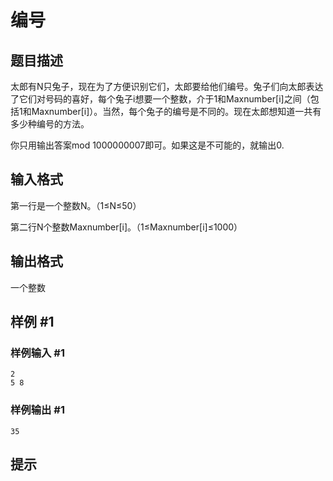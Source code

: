 # 编号

## 题目描述

太郎有N只兔子，现在为了方便识别它们，太郎要给他们编号。兔子们向太郎表达了它们对号码的喜好，每个兔子i想要一个整数，介于1和Maxnumber[i]之间（包括1和Maxnumber[i]）。当然，每个兔子的编号是不同的。现在太郎想知道一共有多少种编号的方法。

你只用输出答案mod 1000000007即可。如果这是不可能的，就输出0.


## 输入格式

第一行是一个整数N。（1≤N≤50）

第二行N个整数Maxnumber[i]。（1≤Maxnumber[i]≤1000）


## 输出格式

一个整数


## 样例 #1

### 样例输入 #1
```
2
5 8
```

### 样例输出 #1

```
35
```

## 提示


